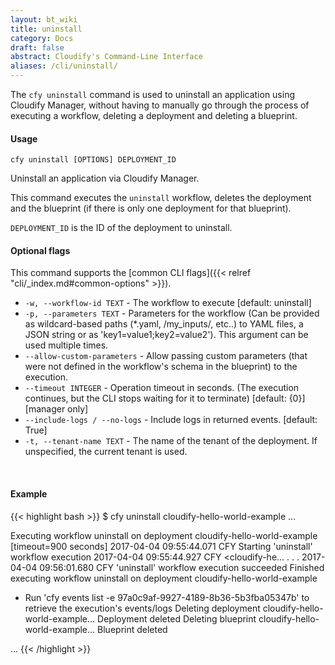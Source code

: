 ```yaml
---
layout: bt_wiki
title: uninstall
category: Docs
draft: false
abstract: Cloudify's Command-Line Interface
aliases: /cli/uninstall/
---
```


The `cfy uninstall` command is used to uninstall an application using Cloudify Manager, without having to manually go through the process of executing a workflow, deleting a deployment and deleting a blueprint.


#### Usage
`cfy uninstall [OPTIONS] DEPLOYMENT_ID`

Uninstall an application via Cloudify Manager.

This command executes the `uninstall` workflow, deletes the deployment and
the blueprint (if there is only one deployment for that blueprint).

`DEPLOYMENT_ID` is the ID of the deployment to uninstall.

#### Optional flags

This command supports the [common CLI flags]({{< relref "cli/_index.md#common-options" >}}).

*  `-w, --workflow-id TEXT` - 
                        The workflow to execute [default: uninstall]
*  `-p, --parameters TEXT` - 
                        Parameters for the workflow (Can be provided as
                        wildcard-based paths (*.yaml, /my_inputs/,
                        etc..) to YAML files, a JSON string or as
                        'key1=value1;key2=value2'). This argument can be
                        used multiple times.
*  `--allow-custom-parameters` - 
                        Allow passing custom parameters (that were not
                        defined in the workflow's schema in the
                        blueprint) to the execution.
*  `--timeout INTEGER` - 
                        Operation timeout in seconds. (The execution
                        continues, but the CLI stops
                        waiting for it to terminate) [default: {0}] [manager only]
*  `--include-logs / --no-logs` -
                        Include logs in returned events. [default: True]
* `-t, --tenant-name TEXT` -  The name of the tenant of the deployment. If unspecified, the current tenant is used.

&nbsp;
#### Example

{{< highlight  bash  >}}
$ cfy uninstall cloudify-hello-world-example
...

Executing workflow uninstall on deployment cloudify-hello-world-example [timeout=900 seconds]
2017-04-04 09:55:44.071  CFY <cloudify-hello-world-example> Starting 'uninstall' workflow execution
2017-04-04 09:55:44.927  CFY <cloudify-he...
.
.
.
2017-04-04 09:56:01.680  CFY <cloudify-hello-world-example> 'uninstall' workflow execution succeeded
Finished executing workflow uninstall on deployment cloudify-hello-world-example
* Run 'cfy events list -e 97a0c9af-9927-4189-8b36-5b3fba05347b' to retrieve the execution's events/logs
Deleting deployment cloudify-hello-world-example...
Deployment deleted
Deleting blueprint cloudify-hello-world-example...
Blueprint deleted

...
{{< /highlight >}}